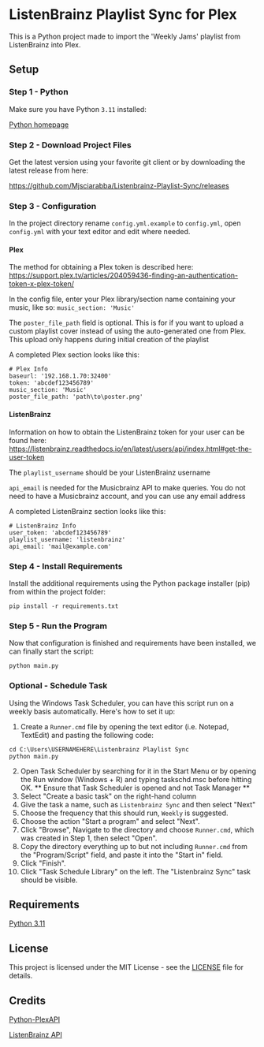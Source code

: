 # ListenBrainz Playlist Sync for Plex

This is a Python project made to import the 'Weekly Jams' playlist from ListenBrainz into Plex.

## Setup
### Step 1 - Python
Make sure you have Python `3.11` installed:

[Python homepage](https://www.python.org/)

### Step 2 - Download Project Files
Get the latest version using your favorite git client or by downloading the latest release from here:

https://github.com/Mjsciarabba/Listenbrainz-Playlist-Sync/releases

### Step 3 - Configuration
In the project directory rename `config.yml.example` to `config.yml`, open `config.yml` with your text editor and edit where needed.

#### Plex
The method for obtaining a Plex token is described here: https://support.plex.tv/articles/204059436-finding-an-authentication-token-x-plex-token/

In the config file, enter your Plex library/section name containing your music, like so:
`music_section: 'Music'` 

The `poster_file_path` field is optional. This is for if you want to upload a custom playlist cover instead of using the 
auto-generated one from Plex. This upload only happens during initial creation of the playlist

A completed Plex section looks like this:

```
# Plex Info
baseurl: '192.168.1.70:32400' 
token: 'abcdef123456789' 
music_section: 'Music' 
poster_file_path: 'path\to\poster.png'
```

#### ListenBrainz
Information on how to obtain the ListenBrainz token for your user can be found here: https://listenbrainz.readthedocs.io/en/latest/users/api/index.html#get-the-user-token

The `playlist_username` should be your ListenBrainz username

`api_email` is needed for the Musicbrainz API to make queries. You do not need to have a Musicbrainz account, and you 
can use any email address

A completed ListenBrainz section looks like this:
```
# ListenBrainz Info
user_token: 'abcdef123456789' 
playlist_username: 'listenbrainz'
api_email: 'mail@example.com'
```

### Step 4 - Install Requirements

Install the additional requirements using the Python package installer (pip) from within the project folder:

`pip install -r requirements.txt`

### Step 5 - Run the Program
Now that configuration is finished and requirements have been installed, we can finally start the script:

`python main.py`

### Optional - Schedule Task
Using the Windows Task Scheduler, you can have this script run on a weekly basis automatically. Here's how to set it up:

1. Create a `Runner.cmd` file by opening the text editor (i.e. Notepad, TextEdit) and pasting the following code:
```
cd C:\Users\USERNAMEHERE\Listenbrainz Playlist Sync
python main.py
```
2. Open Task Scheduler by searching for it in the Start Menu or by opening the Run window (Windows + R) and typing taskschd.msc before hitting OK.
** Ensure that Task Scheduler is opened and not Task Manager **
3. Select "Create a basic task" on the right-hand column
4. Give the task a name, such as `Listenbrainz Sync` and then select "Next"
5. Choose the frequency that this should run, `Weekly` is suggested.
6. Choose the action "Start a program" and select "Next".
7. Click "Browse", Navigate to the directory and choose `Runner.cmd`, which was created in Step 1, then select "Open".
8. Copy the directory everything up to but not including `Runner.cmd` from the "Program/Script" field, and paste it into the "Start in" field.
9. Click "Finish".
10. Click "Task Schedule Library" on the left. The "Listenbrainz Sync" task should be visible.


## Requirements

[Python 3.11](https://www.python.org/)

## License

This project is licensed under the MIT License - see the [LICENSE](LICENSE) file for details.

## Credits

[Python-PlexAPI](https://github.com/pkkid/python-plexapi)

[ListenBrainz API](https://listenbrainz.readthedocs.io/en/latest/users/api/index.html)
